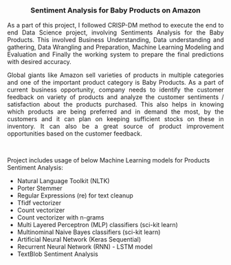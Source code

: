 <h3 align="center">Sentiment Analysis for Baby Products on Amazon</h3>


<p align="justify">As a part of this project, I followed CRISP-DM method to execute the end to end Data Science project, involving Sentiments Analysis for the Baby Products. This involved Business Understanding, Data understanding and gathering, Data Wrangling and Preparation, Machine Learning Modeling and Evaluation and Finally the working system to prepare the final predictions with desired accuracy.

<p align="justify">Global giants like Amazon sell varieties of products in multiple categories and one of the important product category is Baby Products. As a part of current business opportunity, company needs to identify the customer feedback on variety of products and analyze the customer sentiments / satisfaction about the products purchased. This also helps in knowing which products are being preferred and in demand the most, by the customers and it can plan on keeping sufficient stocks on these in inventory. It can also be a great source of product improvement opportunities based on the customer feedback.</p>

<br/>


<p>Project includes usage of below Machine Learning models for Products Sentiment Analysis:</p>
<ul style="list-style-type:disc;">
  <li>Natural Language Toolkit (NLTK)</li>
  <li>Porter Stemmer</li>
  <li>Regular Expressions (re) for text cleanup</li>
  <li>Tfidf vectorizer</li>
  <li>Count vectorizer</li>
  <li>Count vectorizer with n-grams</li>
  <li>Multi Layered Perceptron (MLP) classifiers (sci-kit learn)</li>
  <li>Multinominal Naive Bayes classifiers (sci-kit learn)</li>
  <li>Artificial Neural Network (Keras Sequential)</li>
  <li>Recurrent Neural Network (RNN) - LSTM model</li>
  <li>TextBlob Sentiment Analysis</li>
</ul>
